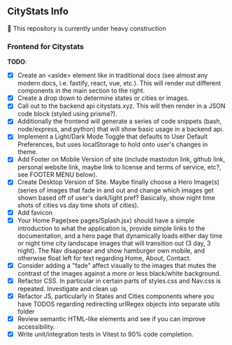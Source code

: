 ## CityStats Info

:construction: This repository is currently under heavy construction

### Frontend for Citystats

**TODO**:

-   [x] Create an \<aside\> element like in traditional docs (see
        almost any modern docs, i.e. fastify, react, vue, etc.). This will render
        out different components in the main section to the right.
-   [x] Create a drop down to determine states or cities or images.
-   [x] Call out to the backend api citystats.xyz. This will then
        render in a JSON code block (styled using prisma?).
-   [x] Additionally the frontend will generate a series of code snippets (bash,
        node/express, and python) that will show basic usage in a backend api.
-   [x] Implement a Light/Dark Mode Toggle that defaults to User Default Preferences,
        but uses localStorage to hold onto user's changes in theme.
-   [x] Add Footer on Mobile Version of site (include mastodon link, github
        link, personal website link, maybe link to license and terms of service,
        etc?, see FOOTER MENU below).
-   [x] Create Desktop Version of Site. Maybe finally choose a Hero Image(s)
        (series of images that fade in and out and change which images get shown
        based off of user's dark/light pref? Basically, show night time shots of
        cities vs day time shots of cities).
-   [x] Add favicon
-   [x] Your Home Page(see pages/Splash.jsx) should have a simple introduction to what the application
        is, provide simple links to the documentation, and a hero page that dynamically
        loads either day time or night time city landscape images that will transition
        out (3 day, 3 night). The Nav disappear and show hamburger own mobile,
        and otherwise float left for text regarding Home, About, Contact.
-   [x] Consider adding a "fade" affect visually to the images that mutes the
        contrast of the images against a more or less black/white background.
-   [x] Refactor CSS. In particular in certain parts of styles.css and
        Nav.css is repeated. Investigate and clean up
-   [x] Refactor JS, particularly in States and Cities components where you have
        TODOS regarding redirecting urlRegex objects into separate utils folder
-   [x] Review semantic HTML-like elements and see if you can improve
        accessibility.
-   [x] Write unit/integration tests in Vitest to 90% code completion.
